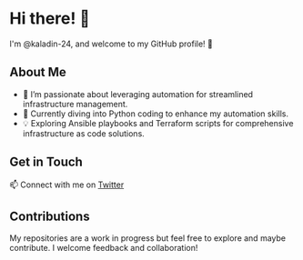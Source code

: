 # Hi there! 👋

I'm @kaladin-24, and welcome to my GitHub profile! 🚀

## About Me

- 👀 I’m passionate about leveraging automation for streamlined infrastructure management.
- 🌱 Currently diving into Python coding to enhance my automation skills.
- 💡 Exploring Ansible playbooks and Terraform scripts for comprehensive infrastructure as code solutions.

## Get in Touch

📫 Connect with me on [Twitter](https://twitter.com/essse_vmw)

## Contributions

My repositories are a work in progress but feel free to explore and maybe contribute. I welcome feedback and collaboration!




<!---
kaladin-24/kaladin-24 is a ✨ special ✨ repository because its `README.md` (this file) appears on your GitHub profile.
You can click the Preview link to take a look at your changes.
--->
